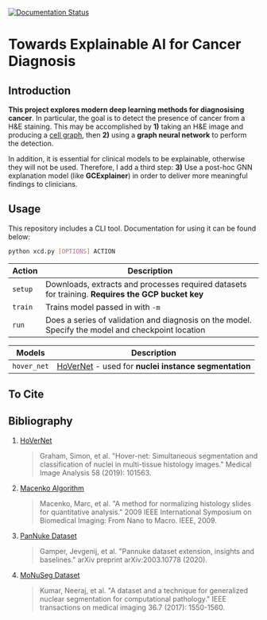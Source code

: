 <!--[![CircleCI](https://circleci.com/gh/A-F-V/XAI-Cancer-Diagnosis/tree/master.svg?style=svg&circle-token=7fb0c2bb52a5fffae0961cedf3dce014293ceef6)](https://circleci.com/gh/A-F-V/XAI-Cancer-Diagnosis/tree/master)-->

[![Documentation Status](https://readthedocs.org/projects/xai-cancer-diagnosis/badge/?version=latest)](https://xai-cancer-diagnosis.readthedocs.io/en/latest/?badge=latest)

# Towards Explainable AI for Cancer Diagnosis

## Introduction

**This project explores modern deep learning methods for diagnosising cancer**. In particular, the goal is to detect the presence of cancer from a H&E staining. This may be accomplished by **1)** taking an H&E image and producing a [cell graph](https://cacm.acm.org/magazines/2017/1/211111-cell-graphs/fulltext), then **2)** using a **graph neural network** to perform the detection.

In addition, it is essential for clinical models to be explainable, otherwise they will not be used. Therefore, I add a third step: **3)** Use a post-hoc GNN explanation model (like **GCExplainer**) in order to deliver more meaningful findings to clinicians.

## Usage

This repository includes a CLI tool. Documentation for using it can be found below:

```sh
python xcd.py [OPTIONS] ACTION
```

| Action  | Description                                                                                       |
| ------- | ------------------------------------------------------------------------------------------------- |
| `setup` | Downloads, extracts and processes required datasets for training. **Requires the GCP bucket key** |
| `train` | Trains model passed in with `-m`                                                                  |
| `run`   | Does a series of validation and diagnosis on the model. Specify the model and checkpoint location |

| Models      | Description                                                           |
| ----------- | --------------------------------------------------------------------- |
| `hover_net` | [HoVerNet](#bibliography) - used for **nuclei instance segmentation** |

## To Cite

## Bibliography

1. [HoVerNet](http://arxiv.org/abs/1812.06499)
   > Graham, Simon, et al. "Hover-net: Simultaneous segmentation and classification of nuclei in multi-tissue histology images." Medical Image Analysis 58 (2019): 101563.
2. [Macenko Algorithm](http://ieeexplore.ieee.org/document/5193250/)
   > Macenko, Marc, et al. "A method for normalizing histology slides for quantitative analysis." 2009 IEEE International Symposium on Biomedical Imaging: From Nano to Macro. IEEE, 2009.
3. [PanNuke Dataset](http://arxiv.org/abs/2003.10778)
   > Gamper, Jevgenij, et al. "Pannuke dataset extension, insights and baselines." arXiv preprint arXiv:2003.10778 (2020).
4. [MoNuSeg Dataset](https://ieeexplore.ieee.org/document/7872382)
   > Kumar, Neeraj, et al. "A dataset and a technique for generalized nuclear segmentation for computational pathology." IEEE transactions on medical imaging 36.7 (2017): 1550-1560.
